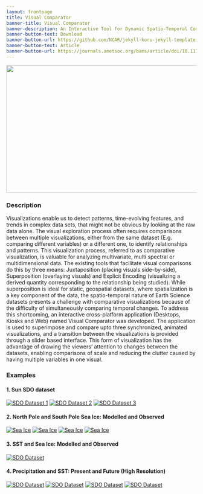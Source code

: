 ```yaml
---
layout: frontpage
title: Visual Comparator
banner-title: Visual Comparator
banner-description: An Interactive Tool for Dynamic Spatio-Temporal Comparative Visualizations
banner-button-text: Download
banner-button-url: https://github.com/NCAR/jekyll-koru-jekyll-template
banner-button-text: Article
banner-button-url: https://journals.ametsoc.org/bams/article/doi/10.1175/BAMS-D-19-0266.1/348166/Visual-Comparator-An-Inter-active-Tool-for-Dynamic
---
```


<p align="center">
  <img width="600" height="338" src="https://aws-unity-test-bucket.s3.amazonaws.com/DemoSetv2/Comparator.gif">
</p>

### Description ###

Visualizations enable us to detect patterns, time-evolving features, and trends in complex data sets, that might not be obvious by looking at the raw data alone.  The visual exploration process often requires comparisons between multiple visualizations, either from the same dataset (E.g. comparing different variables) or a different one, to identify relationships and patterns.  This visualization process, referred to as comparative visualization, is valuable for analyzing multivariate, multi spectral or multidimensional data.  The existing tools that facilitate visual comparisons do this by three means: Juxtaposition (placing visuals side-by-side), Superposition (overlaying visuals) and Explicit Encoding (visualizing a derived quantity corresponding to the relationship being studied).  While superposition is ideal for static, geospatial datasets, where spatialization is a key component of the data, the spatio-temporal nature of Earth Science datasets presents a challenge with comparative visualizations because of the difficulty of simultaneously comparing temporal changes.  To address this shortcoming, an interactive cross-platform application (Desktops, Kiosks and Web) named Visual Comparator  was developed.  The application is used to superimpose and compare upto three synchronized, animated visualizations, and a transition between the visualizations is provided through a slider based interface.  This form of visualization has the advantage of drawing the viewers’ attention to changes between the datasets, enabling comparisons of scale and reducing the clutter caused by having multiple variables in one visual.

### Examples ###
#### 1. Sun SDO dataset ####
[![SDO Dataset 1](https://aws-unity-test-bucket.s3.amazonaws.com/DemoSetv2/Sun1.png)](https://aws-unity-test-bucket.s3.amazonaws.com/DemoSetv2/Sun1/index.html)
[![SDO Dataset 2](https://aws-unity-test-bucket.s3.amazonaws.com/DemoSetv2/Sun2.png)](https://aws-unity-test-bucket.s3.amazonaws.com/DemoSetv2/Sun2/index.html)
[![SDO Dataset 3](https://aws-unity-test-bucket.s3.amazonaws.com/DemoSetv2/Sun3.png)](https://aws-unity-test-bucket.s3.amazonaws.com/DemoSetv2/Sun3/index.html)

#### 2. North Pole and South Pole Sea Ice: Modelled and Observed #### 
[![Sea Ice](https://aws-unity-test-bucket.s3.amazonaws.com/DemoSetv2/NP.png)](https://aws-unity-test-bucket.s3.amazonaws.com/DemoSetv2/NorthPole/index.html)
[![Sea Ice](https://aws-unity-test-bucket.s3.amazonaws.com/DemoSetv2/SP.png)](https://aws-unity-test-bucket.s3.amazonaws.com/DemoSetv2/SouthPole/index.html)
[![Sea Ice](https://aws-unity-test-bucket.s3.amazonaws.com/DemoSetv2/NS_M.png)](https://aws-unity-test-bucket.s3.amazonaws.com/DemoSetv2/NS_mod/index.html)
[![Sea Ice](https://aws-unity-test-bucket.s3.amazonaws.com/DemoSetv2/NS_O.png)](https://aws-unity-test-bucket.s3.amazonaws.com/DemoSetv2/NS_obs/index.html)

#### 3. SST and Sea Ice: Modelled and Observed #### 
[![SDO Dataset](https://aws-unity-test-bucket.s3.amazonaws.com/DemoSetv2/SST.png)](https://aws-unity-test-bucket.s3.amazonaws.com/DemoSetv2/SSTandIce/index.html)

#### 4. Precipitation and SST: Present and Future (High Resolution) #### 
[![SDO Dataset](https://aws-unity-test-bucket.s3.amazonaws.com/DemoSetv2/P.png)](https://aws-unity-test-bucket.s3.amazonaws.com/DemoSetv2/WarrenVizPresent/index.html)
[![SDO Dataset](https://aws-unity-test-bucket.s3.amazonaws.com/DemoSetv2/F.png)](https://aws-unity-test-bucket.s3.amazonaws.com/DemoSetv2/WarrenVizRCP8_5/index.html)
[![SDO Dataset](https://aws-unity-test-bucket.s3.amazonaws.com/DemoSetv2/PF_TMQ.png)](https://aws-unity-test-bucket.s3.amazonaws.com/DemoSetv2/WarrenVizPF/index.html)
[![SDO Dataset](https://aws-unity-test-bucket.s3.amazonaws.com/DemoSetv2/PF_SST.png)](https://aws-unity-test-bucket.s3.amazonaws.com/DemoSetv2/WarrenVizPF_SST/index.html)





